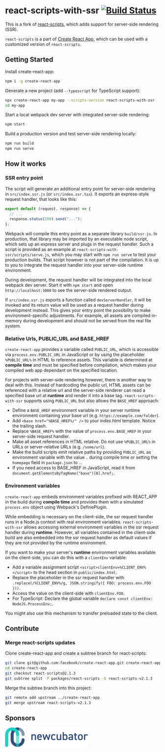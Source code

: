 # react-scripts-with-ssr [![Build Status](https://travis-ci.org/joernb/react-scripts-with-ssr.svg?branch=master)](https://travis-ci.org/joernb/react-scripts-with-ssr)

This is a fork of [react-scripts](https://github.com/facebook/create-react-app/tree/master/packages/react-scripts), which adds support for server-side rendering (SSR).

`react-scripts` is a part of [Create React App](https://github.com/facebook/create-react-app), which can be used with a customized version of `react-scripts`.

## Getting Started

Install create-react-app:
```sh
npm i -g create-react-app
```

Generate a new project (add `--typescript` for TypeScript support):
```sh
npx create-react-app my-app --scripts-version react-scripts-with-ssr
cd my-app
```

Start a local webpack dev server with integrated server-side rendering:
```sh
npm start
```

Build a production version and test server-side rendering locally:
```sh
npm run build
npm run serve
```

## How it works

### SSR entry point

The script will generate an additional entry point for server-side rendering in `src/index.ssr.js` (or `src/index.ssr.tsx`). It exports an express-style request handler, that looks like this:

```js
export default (request, response) => {
  // ...
  response.status(200).send("...");
};
```

Webpack will compile this entry point as a separate library `build/ssr.js`. In production, that library may be imported by an executable node script, which sets up an express server and plugs in the request handler. Such a script is provided as an example at `react-scripts-with-ssr/scripts/serve.js`, which you may start with `npm run serve` to test your production builds. That script however is not part of the compilation. It is up to you to integrate the request handler into your server-side runtime environment.

During development, the request handler will be integrated into the local webpack dev server. Start it with `npm start` and open `http://localhost:3000` to see the server-side rendered output.

If `src/index.ssr.js` exports a function called `devServerHandler`, it will be invoked and its return value will be used as a request handler during development instead. This gives your entry point the possibility to make environment-specific adjustments. For example, all assets are compiled in-memory during development and should not be served from the real file system.

### Relative Urls, PUBLIC_URL and BASE_HREF
`create-react-app` provides a variable called `PUBLIC_URL`, which is accessible via `process.env.PUBLIC_URL` in JavaScript or by using the placeholder `%PUBLIC_URL%` in HTML to reference assets. This variable is determined at **compile time** and must be specified before compilation, which makes your compiled web app dependant on the specified location.

For projects with server-side rendering however, there is another way to deal with this. Instead of hardcoding the public url, HTML assets can be referenced with a relative url and the server-side renderer can read a specified base url at **runtime** and render it into a base tag. `react-scripts-with-ssr` supports using `PUBLIC_URL` but also allows the `BASE_HREF` approach:
* Define a `BASE_HREF` environment variable in your server runtime environment containing your base url (e.g. `https://example.com/folder`).
* Add `<base href="%BASE_HREF%/" />` to your index.html template. Notice the trailing slash.
* Replace `%BASE_HREF%` with the value of `process.env.BASE_HREF` in your server-side request handler.
* Make all asset references in HTML relative. Do not use `%PUBLIC_URL%` in URLs or server-relative URLs (e.g. `/some/url`).
* Make the build scripts emit relative paths by providing `PUBLIC_URL` as environment variable with the value `.` during compile time or setting the `homepage` field in `package.json` to `.`.
* If you need access to BASE_HREF in JavaScript, read it from `document.getElementsByTagName("base")[0].href;`.

### Environment variables

`create-react-app` embeds environment variables prefixed with REACT_APP in the build during **compile time** and provides them with a simulated `process.env` object using Webpack's DefinePlugin.

While embedding is necessary on the client-side, the ssr request handler runs in a Node.js context with real environment variables. `react-scripts-with-ssr` allows accessing external environment variables in the ssr request handler during **runtime**. However, all variables contained in the client-side build are also embedded into the ssr request handler as default values if they are not provided by the runtime environment.

If you want to make your server's **runtime** environment variables available on the client-side, you can do this with a `clientEnv` variable:
* Add a variable assignment script `<script>clientEnv=%CLIENT_ENV%</script>` to the head section in `public/index.html`.
* Replace the placeholder in the ssr request handler with `.replace(/%CLIENT_ENV%/g, JSON.stringify({ FOO: process.env.FOO }))`.
* Access the value on the client-side with `clientEnv.FOO`.
* For TypeScript: Declare the global variable `declare const clientEnv: NodeJS.ProcessEnv;`.

You might also use this mechanism to transfer preloaded state to the client.


## Contribute

### Merge react-scripts updates

Clone create-react-app and create a subtree branch for react-scripts:

```sh
git clone git@github.com:facebook/create-react-app.git create-react-app
cd create-react-app
git checkout react-scripts@2.1.3
git subtree split -P packages/react-scripts -b react-scripts-v2.1.3
```

Merge the subtree branch into this project:

```sh
git remote add upstream ../create-react-app
git merge upstream react-scripts-v2.1.3
```

## Sponsors

<a href="http://newcubator.com" target="_blank"><img src="sponsor-logo.png"></a>

